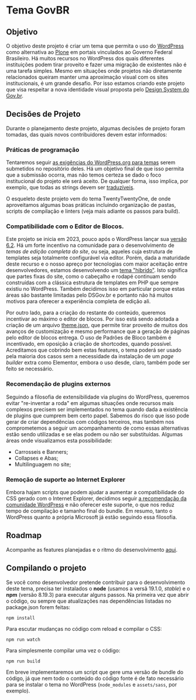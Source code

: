 # Tema GovBR

## Objetivo

O objetivo deste projeto é criar um tema que permita o uso do [WordPress](https://br.wordpress.org/) como alternativa ao [Plone](https://plone.org.br/) em portais vinculados ao Governo Federal Brasileiro. Há muitos recursos no WordPress dos quais diferentes instituições podem tirar proveito e fazer uma migração de existentes não é uma tarefa simples. Mesmo em situações onde projetos não diretamente relacionados queiram manter uma aproximação visual com os sites institucionais, é um grande desafio. Por isso estamos criando este projeto que visa respeitar a nova identidade visual proposta pelo [Design System do Gov.br](https://www.gov.br/ds/).

## Decisões de Projeto

Durante o planejamento deste projeto, algumas decisões de projeto foram tomadas, das quais novos contribuidores devem estar informados:

### Práticas de programação

Tentaremos seguir [as exigências do WordPress.org para temas](https://make.wordpress.org/themes/handbook/review/required/) serem submetidos no repositório deles. Há um objetivo final de que isso permita que a submissão ocorra, mas não temos certeza se dado o foco institucional do projeto ele será aceito. De qualquer forma, isso implica, por exemplo, que todas as strings devem ser [traduzíveis](https://developer.wordpress.org/apis/internationalization/).

O esqueleto deste projeto vem do tema TwentyTwentyOne, de onde aproveitamos algumas boas práticas incluindo organização de pastas, scripts de compilação e linters (veja mais adiante os passos para build).

### Compatibilidade com o Editor de Blocos.

Este projeto se inicia em 2023, pouco após o WordPress lançar sua [versão 6.2](https://br.wordpress.org/news/). Há um forte incentivo na comunidade para o desenvolvimento de _temas de edição completa do site_, ou seja, aqueles cuja estrutura de templates seja totalmente configurável via editor. Porém, dada a maturidade deste recurso e o nosso apreço por tecnologias com maior aceitação entre desenvolvedores, estamos desenvolvendo um [tema "hibrido"](https://wptavern.com/block-fse-hybrid-universal-what-do-we-call-these-new-wordpress-themes). Isto significa que partes fixas do site, como o cabeçalho e rodapé continuam sendo construídas com a clássica estrutura de templates em PHP que sempre existiu no WordPress. Também decidimos isso em particular porque estas áreas são bastante limitadas pelo DSGov.br e portanto não há muitos motivos para oferecer a experiência completa de edição ali.

Por outro lado, para a criação do restante do conteúdo, queremos incentivar ao máximo o editor de blocos. Por isso está sendo adotada a criação de um arquivo [theme.json](https://developer.wordpress.org/block-editor/how-to-guides/themes/theme-json/), que permite tirar proveito de muitos dos avanços de customização e mesmo performance que a geração de páginas pelo editor de blocos entrega. O uso de Padrões de Bloco também é incentivado, em oposição à criação de shortcodes, quando possível. Acreditamos que cobrindo bem estas features, o tema poderá ser usado pela maioria dos casos sem a necessidade da instalação de um _page builder_ extra como Elementor, embora o uso desde, claro, também pode ser feito se necessário.

### Recomendação de plugins externos

Seguindo a filosofia de extensibilidade via plugins do WordPress, queremos evitar "re-inventar a roda" em algumas situações onde recursos mais complexos precisem ser implementados no tema quando dada a existência de plugins que cumprem bem certo papel. Sabemos do risco que isso pode gerar de criar dependências com códigos terceiros, mas também nos comprometemos a seguir um acompanhamento de como essas alternativas estão sendo utilizadas e se elas podem ou não ser substituídas. Algumas áreas onde visualizamos esta possibilidade:

- Carrosseis e Banners;
- Collapses e Abas;
- Multilinguagem no site;

### Remoção de suporte ao Internet Explorer

Embora hajam scripts que podem ajudar a aumentar a compatibilidade do CSS gerado com o Internet Explorer, decidimos seguir [a recomendação da comunidade WordPress](https://make.wordpress.org/core/2021/03/04/discussion-dropping-support-for-ie11/) e não oferecer este suporte, o que nos reduz tempo de compilação e tamanho final do bundle. Em resumo, tanto o WordPress quanto a própria Microsoft já estão seguindo essa filosofia.

## Roadmap

Acompanhe as features planejadas e o ritmo do desenvolvimento [aqui](ROADMAP).

## Compilando o projeto

Se você como desenvolvedor pretende contribuir para o desenvolvimento deste tema, precisa ter instalados o **node** (usamos a versã 19.1.0, _stable_) e o **npm** (versão 8.19.3) para executar alguns passos. Na primeira vez que abrir o código, ou sempre que atualizações nas dependências listadas no package.json forem feitas:

```
npm install
```

Para escutar mudanças no código com reload e compilar o CSS:

```
npm run watch
```

Para simplesmente compilar uma vez o código:

```
npm run build
```

Em breve implementaremos um script que gere uma versão de bundle do código, já que nem todo o conteúdo do código fonte é de fato necessário para se instalar o tema no WordPress (`node_modules` e `assets/sass`, por exemplo).
